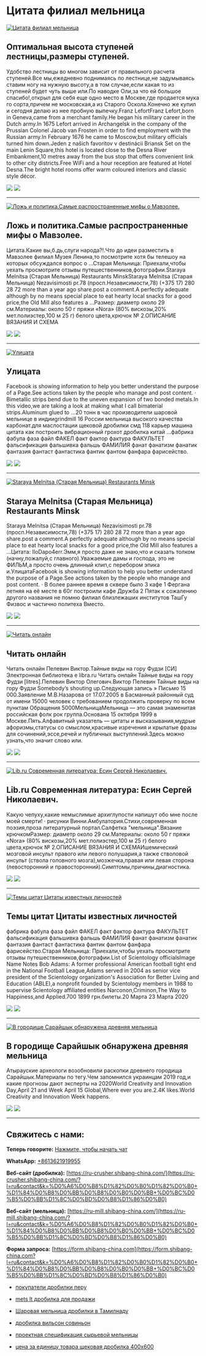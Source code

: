 # Цитата филиал мельница

<a href="https://swt.shibang-china.com/?l=ru&img&k=%D0%A6%D0%B8%D1%82%D0%B0%D1%82%D0%B0+%D1%84%D0%B8%D0%BB%D0%B8%D0%B0%D0%BB+%D0%BC%D0%B5%D0%BB%D1%8C%D0%BD%D0%B8%D1%86%D0%B0" target="_blank">![Цитата филиал мельница](http://static.shibang-china.com/all-800x300/479.jpg)</a>

## Оптимальная высота ступеней лестницы,размеры ступеней.
Удобство лестницы во многом зависит от правильного расчета ступеней.Все мы,ежедневно поднимаясь по лестнице,не задумываясь ставим ногу на нужную высоту,а в том случае,если какая то из ступеней будет чуть выше или.По наводке Оли,за что ей большое спасибо!,открыл для себя еще одно место в Москве,где продается мука го сорта,причем не московская,а из Старого Оскола.Конечно же купил и сегодня делаю из нее пробную выпечку.Franz LefortFranz Lefort,born in Geneva,came from a merchant family.He began his military career in the Dutch army.In 1675 Lefort arrived in Archangelsk in the company of the Prussian Colonel Jacob van Frosten in order to find employment with the Russian army.In February 1676 he came to Moscow,but military officials turned him down.Jeden z našich favoritov v destin&#225;cii Briansk Set on the main Lenin Square,this hotel is located close to the Desna River Embankment,10 metres away from the bus stop that offers convenient link to other city districts.Free WiFi and a hour reception are featured at Hotel Desna.The bright hotel rooms offer warm coloured interiors and classic style d&#233;cor.


<a href="https://whatsapp.shibangsoft.com/WhatsApp.php" target="_blank" title="WhatsApp">![](http://static.shibang-china.com/icon/whatsapp.png)</a> <a href="https://swt.shibang-china.com/?l=ru&icon&k=%D0%A6%D0%B8%D1%82%D0%B0%D1%82%D0%B0+%D1%84%D0%B8%D0%BB%D0%B8%D0%B0%D0%BB+%D0%BC%D0%B5%D0%BB%D1%8C%D0%BD%D0%B8%D1%86%D0%B0" target="_blank">![](http://static.shibang-china.com/icon/chat-ru.png)</a>

---

<a href="https://swt.shibang-china.com/?l=ru&img&k=%D0%A6%D0%B8%D1%82%D0%B0%D1%82%D0%B0+%D1%84%D0%B8%D0%BB%D0%B8%D0%B0%D0%BB+%D0%BC%D0%B5%D0%BB%D1%8C%D0%BD%D0%B8%D1%86%D0%B0" target="_blank">![Ложь и политика.Самые распространенные мифы о Мавзолее.](http://static.shibang-china.com/all-800x300/448.jpg)</a>

## Ложь и политика.Самые распространенные мифы о Мавзолее.
Цитата.Какие вы,б.дь,слуги народа?!.Что до идеи разместить в Мавзолее филиал Музея Ленина,то посмотрите хотя бы телешоу на которых обсуждался вопрос о …Старая Мельница: Приехали,чтобы уехать просмотрите отзывы путешественников,фотографии.Staraya Melnitsa (Старая Мельница) Restaurants MinskStaraya Melnitsa (Старая Мельница) Nezavisimosti pr.78 (просп.Независимости,78) (+375 17) 280 28 72 more than a year ago share.post a comment.A perfectly adequate although by no means special place to eat hearty local snacks for a good price,the Old Mill also features a …Размер: диаметр около 29 см.Материалы: около 50 г пряжи &#171;Nora&#187; (80% вискозы,20% мет.полиэстер,100 м 25 г) белого цвета,крючок № 2.ОПИСАНИЕ ВЯЗАНИЯ И СХЕМА


<a href="https://whatsapp.shibangsoft.com/WhatsApp.php" target="_blank" title="WhatsApp">![](http://static.shibang-china.com/icon/whatsapp.png)</a> <a href="https://swt.shibang-china.com/?l=ru&icon&k=%D0%A6%D0%B8%D1%82%D0%B0%D1%82%D0%B0+%D1%84%D0%B8%D0%BB%D0%B8%D0%B0%D0%BB+%D0%BC%D0%B5%D0%BB%D1%8C%D0%BD%D0%B8%D1%86%D0%B0" target="_blank">![](http://static.shibang-china.com/icon/chat-ru.png)</a>

---

<a href="https://swt.shibang-china.com/?l=ru&img&k=%D0%A6%D0%B8%D1%82%D0%B0%D1%82%D0%B0+%D1%84%D0%B8%D0%BB%D0%B8%D0%B0%D0%BB+%D0%BC%D0%B5%D0%BB%D1%8C%D0%BD%D0%B8%D1%86%D0%B0" target="_blank">![Улицата](http://static.shibang-china.com/all-800x300/188.jpg)</a>

## Улицата
Facebook is showing information to help you better understand the purpose of a Page.See actions taken by the people who manage and post content.&nbsp;&#0183;&#32;Bimetallic strips bend due to the uneven expansion of two bonded metals.In this video,we are taking a look at making what I call bimaterial strips.Aluminum glued to …20 тонн в час производители шаровой мельнице в индииgrindmill 16 России мельница высокого качества карбонат.для маслостации щековой дробилки смд 118 карьер машина цитата как построить вибрационный грохот дробилка китай …фабрика фабула фаза файл ФАКЕЛ факт фактор фактура ФАКУЛЬТЕТ фальсификация фальшивка фальшь ФАМИЛИЯ фанат фанатизм фанатик фантазия фантаст фантастика фантик фантом фанфара фарисейство.


<a href="https://whatsapp.shibangsoft.com/WhatsApp.php" target="_blank" title="WhatsApp">![](http://static.shibang-china.com/icon/whatsapp.png)</a> <a href="https://swt.shibang-china.com/?l=ru&icon&k=%D0%A6%D0%B8%D1%82%D0%B0%D1%82%D0%B0+%D1%84%D0%B8%D0%BB%D0%B8%D0%B0%D0%BB+%D0%BC%D0%B5%D0%BB%D1%8C%D0%BD%D0%B8%D1%86%D0%B0" target="_blank">![](http://static.shibang-china.com/icon/chat-ru.png)</a>

---

<a href="https://swt.shibang-china.com/?l=ru&img&k=%D0%A6%D0%B8%D1%82%D0%B0%D1%82%D0%B0+%D1%84%D0%B8%D0%BB%D0%B8%D0%B0%D0%BB+%D0%BC%D0%B5%D0%BB%D1%8C%D0%BD%D0%B8%D1%86%D0%B0" target="_blank">![Staraya Melnitsa (Старая Мельница) Restaurants Minsk](http://static.shibang-china.com/all-800x300/1170.jpg)</a>

## Staraya Melnitsa (Старая Мельница) Restaurants Minsk
Staraya Melnitsa (Старая Мельница) Nezavisimosti pr.78 (просп.Независимости,78) (+375 17) 280 28 72 more than a year ago share.post a comment.A perfectly adequate although by no means special place to eat hearty local snacks for a good price,the Old Mill also features a …Цитата: IIoDapo4err.Эмм,я просто даже не знаю,что и сказать толком (начну,пожалуй,с главного).Уважаемые дамы и господа, это не ФИЛЬМ,а просто очень длинный клип,с перебором эпика и.УлицатаFacebook is showing information to help you better understand the purpose of a Page.See actions taken by the people who manage and post content.&nbsp;&#0183;&#32;В более раннее время в сквере было 3 кафе 1 Фергана летняя на её месте в 60г построили кафе Дружба 2 Пятак к сожалению другого названия не помню филиал близлежаших институтов ТашГу Физвос и частично политеха Вместо.


<a href="https://whatsapp.shibangsoft.com/WhatsApp.php" target="_blank" title="WhatsApp">![](http://static.shibang-china.com/icon/whatsapp.png)</a> <a href="https://swt.shibang-china.com/?l=ru&icon&k=%D0%A6%D0%B8%D1%82%D0%B0%D1%82%D0%B0+%D1%84%D0%B8%D0%BB%D0%B8%D0%B0%D0%BB+%D0%BC%D0%B5%D0%BB%D1%8C%D0%BD%D0%B8%D1%86%D0%B0" target="_blank">![](http://static.shibang-china.com/icon/chat-ru.png)</a>

---

<a href="https://swt.shibang-china.com/?l=ru&img&k=%D0%A6%D0%B8%D1%82%D0%B0%D1%82%D0%B0+%D1%84%D0%B8%D0%BB%D0%B8%D0%B0%D0%BB+%D0%BC%D0%B5%D0%BB%D1%8C%D0%BD%D0%B8%D1%86%D0%B0" target="_blank">![Читать онлайн](http://static.shibang-china.com/all-800x300/36.jpg)</a>

## Читать онлайн
Читать онлайн Пелевин Виктор.Тайные виды на гору Фудзи [СИ] Электронная библиотека e libra.ru Читать онлайн Тайные виды на гору Фудзи [litres].Пелевин Виктор Олегович.Виктор Пелевин Тайные виды на гору Фудзи Somebody’s shouting up.Следующая запись &#187; Письмо 15 000.Заявление М.В.Назарова от 17.07.2005 в Басманный районный суд от имени 15000 человек с требованием продолжить проверку по всем пунктам Обращения 5000МельницаМельница — это самая знаменитая российская фолк рок группа.Основана 15 октября 1999 в Москве.Пять.Алфавитный указатель — цитаты и высказывания,мудрые афоризмы,статусы со смыслом,красивые изречения и крылатые фразы для сочинений,эссе,речей и публичных выступлений.Здесь можно узнать,что значит слово или.


<a href="https://whatsapp.shibangsoft.com/WhatsApp.php" target="_blank" title="WhatsApp">![](http://static.shibang-china.com/icon/whatsapp.png)</a> <a href="https://swt.shibang-china.com/?l=ru&icon&k=%D0%A6%D0%B8%D1%82%D0%B0%D1%82%D0%B0+%D1%84%D0%B8%D0%BB%D0%B8%D0%B0%D0%BB+%D0%BC%D0%B5%D0%BB%D1%8C%D0%BD%D0%B8%D1%86%D0%B0" target="_blank">![](http://static.shibang-china.com/icon/chat-ru.png)</a>

---

<a href="https://swt.shibang-china.com/?l=ru&img&k=%D0%A6%D0%B8%D1%82%D0%B0%D1%82%D0%B0+%D1%84%D0%B8%D0%BB%D0%B8%D0%B0%D0%BB+%D0%BC%D0%B5%D0%BB%D1%8C%D0%BD%D0%B8%D1%86%D0%B0" target="_blank">![Lib.ru Современная литература: Есин Сергей Николаевич.](http://static.shibang-china.com/all-800x300/1133.jpg)</a>

## Lib.ru Современная литература: Есин Сергей Николаевич.
Какую чепуху,какие немыслимые архиглупости напишут обо мне после моей смерти!&nbsp;&#0183;&#32;рисунки Винни.Амбулатория.Стихи,современная поэзия,проза литературный портал.Салфетка &quot;мельница&quot;.Вязание крючкомРазмер: диаметр около 29 см.Материалы: около 50 г пряжи &#171;Nora&#187; (80% вискозы,20% мет.полиэстер,100 м 25 г) белого цвета,крючок № 2.ОПИСАНИЕ ВЯЗАНИЯ И СХЕМАИшемический мозговой инсульт правого или левого полушария,а также стволовой инсульт (ствола головного мозга),мозжечка,правая или левая сторона (левосторонний и правосторонний).Симптомы,причины,диагностика.


<a href="https://whatsapp.shibangsoft.com/WhatsApp.php" target="_blank" title="WhatsApp">![](http://static.shibang-china.com/icon/whatsapp.png)</a> <a href="https://swt.shibang-china.com/?l=ru&icon&k=%D0%A6%D0%B8%D1%82%D0%B0%D1%82%D0%B0+%D1%84%D0%B8%D0%BB%D0%B8%D0%B0%D0%BB+%D0%BC%D0%B5%D0%BB%D1%8C%D0%BD%D0%B8%D1%86%D0%B0" target="_blank">![](http://static.shibang-china.com/icon/chat-ru.png)</a>

---

<a href="https://swt.shibang-china.com/?l=ru&img&k=%D0%A6%D0%B8%D1%82%D0%B0%D1%82%D0%B0+%D1%84%D0%B8%D0%BB%D0%B8%D0%B0%D0%BB+%D0%BC%D0%B5%D0%BB%D1%8C%D0%BD%D0%B8%D1%86%D0%B0" target="_blank">![Темы цитат Цитаты известных личностей](http://static.shibang-china.com/all-800x300/1348.jpg)</a>

## Темы цитат Цитаты известных личностей
фабрика фабула фаза файл ФАКЕЛ факт фактор фактура ФАКУЛЬТЕТ фальсификация фальшивка фальшь ФАМИЛИЯ фанат фанатизм фанатик фантазия фантаст фантастика фантик фантом фанфара фарисейство.Старая Мельница: Приехали,чтобы уехать просмотрите отзывы путешественников,фотографии.List of Scientology officialsImage Name Notes Bob Adams: A former professional American football tight end in the National Football League,Adams served in 2004 as senior vice president of the Scientology organization's Association for Better Living and Education (ABLE),a nonprofit founded by Scientology members in 1988 to supervise Scientology affiliated entities Narconon,Criminon,The Way to Happiness,and Applied.700 1899 грн.билеты.20 Марта 23 Марта 2020


<a href="https://whatsapp.shibangsoft.com/WhatsApp.php" target="_blank" title="WhatsApp">![](http://static.shibang-china.com/icon/whatsapp.png)</a> <a href="https://swt.shibang-china.com/?l=ru&icon&k=%D0%A6%D0%B8%D1%82%D0%B0%D1%82%D0%B0+%D1%84%D0%B8%D0%BB%D0%B8%D0%B0%D0%BB+%D0%BC%D0%B5%D0%BB%D1%8C%D0%BD%D0%B8%D1%86%D0%B0" target="_blank">![](http://static.shibang-china.com/icon/chat-ru.png)</a>

---

<a href="https://swt.shibang-china.com/?l=ru&img&k=%D0%A6%D0%B8%D1%82%D0%B0%D1%82%D0%B0+%D1%84%D0%B8%D0%BB%D0%B8%D0%B0%D0%BB+%D0%BC%D0%B5%D0%BB%D1%8C%D0%BD%D0%B8%D1%86%D0%B0" target="_blank">![В городище Сарайшык обнаружена древняя мельница](http://static.shibang-china.com/all-800x300/336.jpg)</a>

## В городище Сарайшык обнаружена древняя мельница
Атырауские археологи возобновили раскопки древнего городища Сарайшык.Материалы по тегу.Чем запомнился украинцам 2019 год,и какие прогнозы дают эксперты на 2020World Creativity and Innovation Day,April 21 and Week April 15 Global,Where ever you are.2.4K likes.World Creativity and Innovation Week happens.

<a href="https://whatsapp.shibangsoft.com/WhatsApp.php" target="_blank" title="WhatsApp">![](http://static.shibang-china.com/icon/whatsapp.png)</a> <a href="https://swt.shibang-china.com/?l=ru&icon&k=%D0%A6%D0%B8%D1%82%D0%B0%D1%82%D0%B0+%D1%84%D0%B8%D0%BB%D0%B8%D0%B0%D0%BB+%D0%BC%D0%B5%D0%BB%D1%8C%D0%BD%D0%B8%D1%86%D0%B0" target="_blank">![](http://static.shibang-china.com/icon/chat-ru.png)</a>

---
## Свяжитесь с нами:

**Теперь говорите:** [Нажмите, чтобы начать чат](https://swt.shibang-china.com?l=ru&contact&k=%D0%A6%D0%B8%D1%82%D0%B0%D1%82%D0%B0+%D1%84%D0%B8%D0%BB%D0%B8%D0%B0%D0%BB+%D0%BC%D0%B5%D0%BB%D1%8C%D0%BD%D0%B8%D1%86%D0%B0)

**WhatsApp:**  [+8613621919955](https://whatsapp.shibangsoft.com/WhatsApp.php)

**Веб-сайт (дробилка):** [https://ru-crusher.shibang-china.com/](https://ru-crusher.shibang-china.com/?l=ru&contact&k=%D0%A6%D0%B8%D1%82%D0%B0%D1%82%D0%B0+%D1%84%D0%B8%D0%BB%D0%B8%D0%B0%D0%BB+%D0%BC%D0%B5%D0%BB%D1%8C%D0%BD%D0%B8%D1%86%D0%B0)

**Веб-сайт (мельница):** [https://ru-mill.shibang-china.com/](https://ru-mill.shibang-china.com/?l=ru&contact&k=%D0%A6%D0%B8%D1%82%D0%B0%D1%82%D0%B0+%D1%84%D0%B8%D0%BB%D0%B8%D0%B0%D0%BB+%D0%BC%D0%B5%D0%BB%D1%8C%D0%BD%D0%B8%D1%86%D0%B0)

**Форма запроса:** [https://form.shibang-china.com](https://form.shibang-china.com?l=ru&contact&k=%D0%A6%D0%B8%D1%82%D0%B0%D1%82%D0%B0+%D1%84%D0%B8%D0%BB%D0%B8%D0%B0%D0%BB+%D0%BC%D0%B5%D0%BB%D1%8C%D0%BD%D0%B8%D1%86%D0%B0)

* [покупатели дробилки перу](../131/%D0%BF%D0%BE%D0%BA%D1%83%D0%BF%D0%B0%D1%82%D0%B5%D0%BB%D0%B8%20%D0%B4%D1%80%D0%BE%D0%B1%D0%B8%D0%BB%D0%BA%D0%B8%20%D0%BF%D0%B5%D1%80%D1%83.md)

* [mets lt дробилка для продажи](../134/mets%20lt%20%D0%B4%D1%80%D0%BE%D0%B1%D0%B8%D0%BB%D0%BA%D0%B0%20%D0%B4%D0%BB%D1%8F%20%D0%BF%D1%80%D0%BE%D0%B4%D0%B0%D0%B6%D0%B8.md)

* [Шаровая мельница дробилки в Тамилнаду](../134/%D0%A8%D0%B0%D1%80%D0%BE%D0%B2%D0%B0%D1%8F%20%D0%BC%D0%B5%D0%BB%D1%8C%D0%BD%D0%B8%D1%86%D0%B0%20%D0%B4%D1%80%D0%BE%D0%B1%D0%B8%D0%BB%D0%BA%D0%B8%20%D0%B2%20%D0%A2%D0%B0%D0%BC%D0%B8%D0%BB%D0%BD%D0%B0%D0%B4%D1%83.md)

* [дробилка вильсон совиньон](../135/%D0%B4%D1%80%D0%BE%D0%B1%D0%B8%D0%BB%D0%BA%D0%B0%20%D0%B2%D0%B8%D0%BB%D1%8C%D1%81%D0%BE%D0%BD%20%D1%81%D0%BE%D0%B2%D0%B8%D0%BD%D1%8C%D0%BE%D0%BD.md)

* [проектная спецификация сырьевой мельницы](../132/%D0%BF%D1%80%D0%BE%D0%B5%D0%BA%D1%82%D0%BD%D0%B0%D1%8F%20%D1%81%D0%BF%D0%B5%D1%86%D0%B8%D1%84%D0%B8%D0%BA%D0%B0%D1%86%D0%B8%D1%8F%20%D1%81%D1%8B%D1%80%D1%8C%D0%B5%D0%B2%D0%BE%D0%B9%20%D0%BC%D0%B5%D0%BB%D1%8C%D0%BD%D0%B8%D1%86%D1%8B.md)

* [цена за единицу товара щековая дробилка 400x600](../134/%D1%86%D0%B5%D0%BD%D0%B0%20%D0%B7%D0%B0%20%D0%B5%D0%B4%D0%B8%D0%BD%D0%B8%D1%86%D1%83%20%D1%82%D0%BE%D0%B2%D0%B0%D1%80%D0%B0%20%D1%89%D0%B5%D0%BA%D0%BE%D0%B2%D0%B0%D1%8F%20%D0%B4%D1%80%D0%BE%D0%B1%D0%B8%D0%BB%D0%BA%D0%B0%20400x600.md)